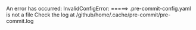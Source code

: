 An error has occurred: InvalidConfigError: 
=====> .pre-commit-config.yaml is not a file
Check the log at /github/home/.cache/pre-commit/pre-commit.log
